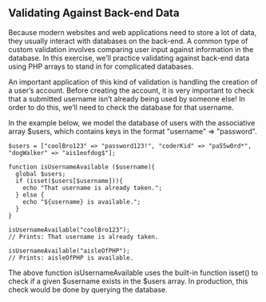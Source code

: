 ## Validating Against Back-end Data

Because modern websites and web applications need to store a lot of data, they usually interact with databases on the back-end. A common type of custom validation involves comparing user input against information in the database. In this exercise, we’ll practice validating against back-end data using PHP arrays to stand in for complicated databases.

An important application of this kind of validation is handling the creation of a user’s account. Before creating the account, it is very important to check that a submitted username isn’t already being used by someone else! In order to do this, we’ll need to check the database for that username.

In the example below, we model the database of users with the associative array $users, which contains keys in the format "username" => "password".

```
$users = ["coolBro123" => "password123!", "coderKid" => "pa55w0rd*", "dogWalker" => "ais1eofdog$"];

function isUsernameAvailable ($username){
  global $users;
  if (isset($users[$username])){
    echo "That username is already taken.";
  } else {
    echo "${username} is available.";
  }
}

isUsernameAvailable("coolBro123");
// Prints: That username is already taken.

isUsernameAvailable("aisleOfPHP");
// Prints: aisleOfPHP is available.

```

The above function isUsernameAvailable uses the built-in function isset() to check if a given $username exists in the $users array. In production, this check would be done by querying the database.
